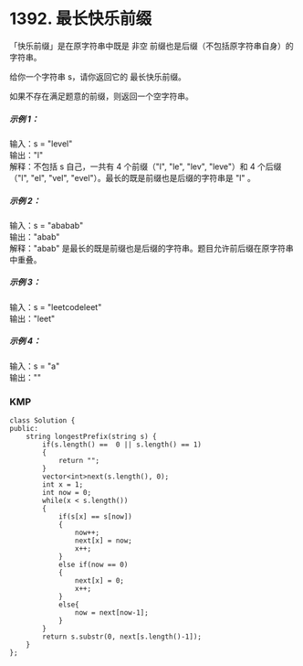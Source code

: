 # 1392. 最长快乐前缀
「快乐前缀」是在原字符串中既是 非空 前缀也是后缀（不包括原字符串自身）的字符串。

给你一个字符串 s，请你返回它的 最长快乐前缀。

如果不存在满足题意的前缀，则返回一个空字符串。

##### 示例 1：

输入：s = "level"  
输出："l"  
解释：不包括 s 自己，一共有 4 个前缀（"l", "le", "lev", "leve"）和 4 个后缀（"l", "el", "vel", "evel"）。最长的既是前缀也是后缀的字符串是 "l" 。  
##### 示例 2：     
  
输入：s = "ababab"  
输出："abab"  
解释："abab" 是最长的既是前缀也是后缀的字符串。题目允许前后缀在原字符串中重叠。  
##### 示例 3：  
  
输入：s = "leetcodeleet"  
输出："leet"  
##### 示例 4：  
  
输入：s = "a"   
输出：""   

### KMP

```
class Solution {
public:
    string longestPrefix(string s) {
        if(s.length() ==  0 || s.length() == 1)
        {
            return "";
        }
        vector<int>next(s.length(), 0);
        int x = 1;
        int now = 0;
        while(x < s.length())
        {
            if(s[x] == s[now])
            {
                now++;
                next[x] = now;
                x++;
            }
            else if(now == 0)
            {
                next[x] = 0;
                x++;
            }
            else{
                now = next[now-1];
            }
        }
        return s.substr(0, next[s.length()-1]);
    }
};
```
